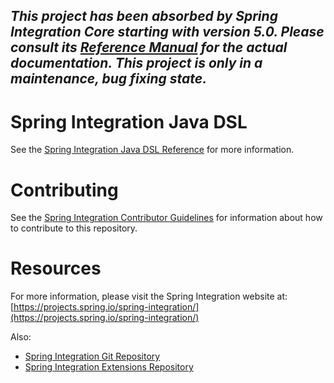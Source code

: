 ## **_This project has been absorbed by Spring Integration Core starting with version 5.0. Please consult its [Reference Manual](https://docs.spring.io/spring-integration/docs/current/reference/html) for the actual documentation. This project is only in a maintenance, bug fixing state._**

Spring Integration Java DSL
===============================

See the
[Spring Integration Java DSL Reference](https://github.com/spring-projects/spring-integration-java-dsl/wiki/Spring-Integration-Java-DSL-Reference)
for more information.

# Contributing

See the [Spring Integration Contributor Guidelines](https://github.com/spring-projects/spring-integration/blob/master/CONTRIBUTING.adoc) for information about how to contribute to this repository.

# Resources

For more information, please visit the Spring Integration website at: [https://projects.spring.io/spring-integration/](https://projects.spring.io/spring-integration/)

Also:

- [Spring Integration Git Repository](https://github.com/spring-projects/spring-integration)
- [Spring Integration Extensions Repository](https://github.com/spring-projects/spring-integration-extensions)
